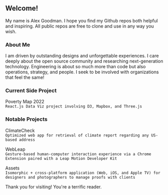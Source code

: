 ## Welcome!

My name is Alex Goodman. I hope you find my Github repos both helpful and inspiring. All public repos are free to clone and use in any way you wish.

### About Me

I am driven by outstanding designs and unforgettable experiences. I care deeply about the open source community and researching next-generation technology. Engineering is about so much more than code but also operations, strategy, and people. I seek to be involved with organizations that feel the same!

### Current Side Project

Poverty Map 2022 <br />
`React.js Data Viz project involving D3, Mapbox, and Three.js`

### Notable Projects

ClimateCheck <br />
`Optimized web app for retrieval of climate report regarding any US-based address`

WebLeap <br />
`Gesture-based human-computer interaction experience via a Chrome Extension paired with a Leap Motion Developer Kit`

Assets <br />
`Isomorphic + cross-platform application (Web, iOS, and Apple TV) for designers and photographers to manage proofs with clients`

Thank you for visiting! You're a terrific reader.
